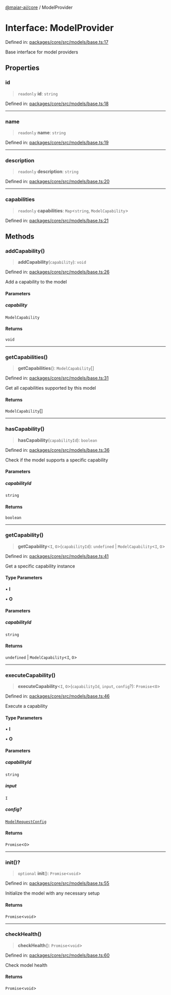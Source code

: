 [@maiar-ai/core](../index.md) / ModelProvider

# Interface: ModelProvider

Defined in: [packages/core/src/models/base.ts:17](https://github.com/UraniumCorporation/maiar-ai/blob/main/packages/core/src/models/base.ts#L17)

Base interface for model providers

## Properties

### id

> `readonly` **id**: `string`

Defined in: [packages/core/src/models/base.ts:18](https://github.com/UraniumCorporation/maiar-ai/blob/main/packages/core/src/models/base.ts#L18)

***

### name

> `readonly` **name**: `string`

Defined in: [packages/core/src/models/base.ts:19](https://github.com/UraniumCorporation/maiar-ai/blob/main/packages/core/src/models/base.ts#L19)

***

### description

> `readonly` **description**: `string`

Defined in: [packages/core/src/models/base.ts:20](https://github.com/UraniumCorporation/maiar-ai/blob/main/packages/core/src/models/base.ts#L20)

***

### capabilities

> `readonly` **capabilities**: `Map`\<`string`, `ModelCapability`\>

Defined in: [packages/core/src/models/base.ts:21](https://github.com/UraniumCorporation/maiar-ai/blob/main/packages/core/src/models/base.ts#L21)

## Methods

### addCapability()

> **addCapability**(`capability`): `void`

Defined in: [packages/core/src/models/base.ts:26](https://github.com/UraniumCorporation/maiar-ai/blob/main/packages/core/src/models/base.ts#L26)

Add a capability to the model

#### Parameters

##### capability

`ModelCapability`

#### Returns

`void`

***

### getCapabilities()

> **getCapabilities**(): `ModelCapability`[]

Defined in: [packages/core/src/models/base.ts:31](https://github.com/UraniumCorporation/maiar-ai/blob/main/packages/core/src/models/base.ts#L31)

Get all capabilities supported by this model

#### Returns

`ModelCapability`[]

***

### hasCapability()

> **hasCapability**(`capabilityId`): `boolean`

Defined in: [packages/core/src/models/base.ts:36](https://github.com/UraniumCorporation/maiar-ai/blob/main/packages/core/src/models/base.ts#L36)

Check if the model supports a specific capability

#### Parameters

##### capabilityId

`string`

#### Returns

`boolean`

***

### getCapability()

> **getCapability**\<`I`, `O`\>(`capabilityId`): `undefined` \| `ModelCapability`\<`I`, `O`\>

Defined in: [packages/core/src/models/base.ts:41](https://github.com/UraniumCorporation/maiar-ai/blob/main/packages/core/src/models/base.ts#L41)

Get a specific capability instance

#### Type Parameters

• **I**

• **O**

#### Parameters

##### capabilityId

`string`

#### Returns

`undefined` \| `ModelCapability`\<`I`, `O`\>

***

### executeCapability()

> **executeCapability**\<`I`, `O`\>(`capabilityId`, `input`, `config`?): `Promise`\<`O`\>

Defined in: [packages/core/src/models/base.ts:46](https://github.com/UraniumCorporation/maiar-ai/blob/main/packages/core/src/models/base.ts#L46)

Execute a capability

#### Type Parameters

• **I**

• **O**

#### Parameters

##### capabilityId

`string`

##### input

`I`

##### config?

[`ModelRequestConfig`](ModelRequestConfig.md)

#### Returns

`Promise`\<`O`\>

***

### init()?

> `optional` **init**(): `Promise`\<`void`\>

Defined in: [packages/core/src/models/base.ts:55](https://github.com/UraniumCorporation/maiar-ai/blob/main/packages/core/src/models/base.ts#L55)

Initialize the model with any necessary setup

#### Returns

`Promise`\<`void`\>

***

### checkHealth()

> **checkHealth**(): `Promise`\<`void`\>

Defined in: [packages/core/src/models/base.ts:60](https://github.com/UraniumCorporation/maiar-ai/blob/main/packages/core/src/models/base.ts#L60)

Check model health

#### Returns

`Promise`\<`void`\>
